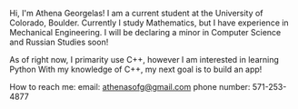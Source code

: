 Hi, I'm Athena Georgelas!
I am a current student at the University of Colorado, Boulder.
Currently I study Mathematics, but I have experience in Mechanical Engineering.
I will be declaring a minor in Computer Science and Russian Studies soon!

As of right now, I primarity use C++, however I am interested in learning Python
With my knowledge of C++, my next goal is to build an app!

How to reach me:
email: athenasofg@gmail.com
phone number: 571-253-4877